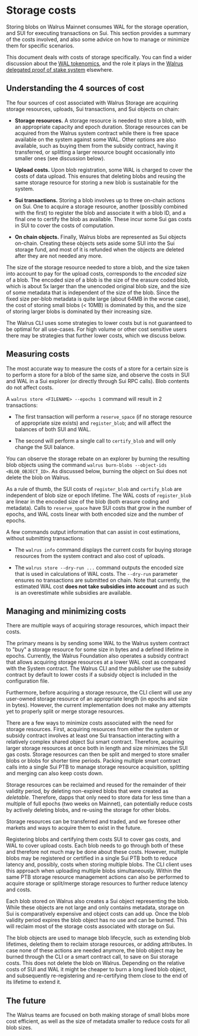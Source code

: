 # Storage costs

Storing blobs on Walrus Mainnet consumes WAL for the storage operation, and SUI for executing
transactions on Sui. This section provides a summary of the costs involved, and also some
advice on how to manage or minimize them for specific scenarios.

This document deals with costs of storage specifically. You can find a wider discussion about
the [WAL tokenomics](https://www.walrus.xyz/wal-token), and the role it plays in the
[Walrus delegated proof of stake system](../walrus.pdf) elsewhere.

## Understanding the 4 sources of cost

The four sources of cost associated with Walrus Storage are acquiring storage resources, uploads,
Sui transactions, and Sui objects on chain:

- **Storage resources.** A storage resource is needed to store a blob, with an appropriate capacity
  and epoch duration.
  Storage resources can be acquired from the Walrus system contract while there is free space
  available on the system against some WAL. Other options are also available, such as buying
  them from the subsidy contract, having it transferred, or splitting a larger resource bought
  occasionally into smaller ones (see discussion below).

- **Upload costs.** Upon blob registration, some WAL is charged to cover the costs of data upload.
  This ensures that deleting blobs and reusing the same storage resource for storing a new blob is
  sustainable for the system.

- **Sui transactions.** Storing a blob involves up to three on-chain actions on Sui.
  One to acquire a storage resource, another (possibly combined with the first) to
  register the blob and associate it with a blob ID, and a final one to certify the blob
  as available. These incur some Sui gas costs in SUI to cover the costs of
  computation.

- **On chain objects.** Finally, Walrus blobs are represented as Sui objects
  on-chain. Creating these objects sets aside some SUI into the Sui storage fund,
  and most of it is refunded when the objects are deleted after they are not needed
  any more.

The size of the storage resource needed to store a blob, and the size taken into account to pay
for the upload costs, corresponds to the *encoded size* of a
blob. The encoded size of a blob is the size of the erasure coded blob, which is about 5x larger
than the unencoded original blob size, and the size of some metadata that is independent of the
size of the blob. Since the fixed size per-blob metadata is quite large (about 64MB in the worse
case), the cost of storing small blobs (< 10MB) is dominated by this, and the size of storing
larger blobs is dominated by their increasing size.

The Walrus CLI uses some strategies to lower costs but is not guaranteed to be optimal for all
use-cases. For high volume or other cost sensitive users there may be strategies that further
lower costs, which we discuss below.

## Measuring costs

<!-- WAL-723: Update this after changes are made to cost outputs. -->

The most accurate way to measure the costs of a store for a certain size is to perform a store
for a blob of the same size, and observe the costs in SUI and WAL in a Sui explorer (or directly
through Sui RPC calls). Blob contents do not affect costs.

A `walrus store <FILENAME> --epochs 1` command will result in 2 transactions:

- The first transaction will perform a `reserve_space` (if no storage resource of
  appropriate size exists) and `register_blob`; and will affect the balances of both
  SUI and WAL.

- The second will perform a single call to `certify_blob` and will only change the SUI balance.

You can observe the storage rebate on an explorer by burning the resulting blob objects
using the command `walrus burn-blobs --object-ids <BLOB_OBJECT_ID>`. As discussed below,
burning the object on Sui does not delete the blob on Walrus.

As a rule of thumb, the SUI costs of `register_blob` and `certify_blob` are independent of
blob size or epoch lifetime. The WAL costs of `register_blob` are linear in the encoded size of
the blob (both erasure coding and metadata). Calls to `reserve_space` have SUI costs that
grow in the number of epochs, and WAL costs linear with both encoded size and the number of epochs.

A few commands output information that can assist in cost estimations, without submitting
transactions:

- The `walrus info` command displays the current costs for buying storage resources from the
  system contract and also cost of uploads.

- The `walrus store --dry-run ...` command outputs the encoded size that is used in calculations
  of WAL costs. The `--dry-run` parameter ensures no transactions are submitted on chain. Note
  that currently, the estimated WAL cost **does not take subsidies into account** and as such is
  an overestimate while subsidies are available.

## Managing and minimizing costs

There are multiple ways of acquiring storage resources, which impact their costs.

The primary means is by sending some WAL to the Walrus system contract to "buy" a storage resource
for some size in bytes and a defined lifetime in epochs. Currently, the Walrus Foundation also
operates a subsidy contract that allows acquiring storage resources at a lower WAL cost as compared
with the System contract. The Walrus CLI and the publisher use the subsidy contract by default to
lower costs if a subsidy object is included in the configuration file.

Furthermore, before acquiring a storage resource, the CLI client will use any user-owned storage
resource of an appropriate length (in epochs and size in bytes). However, the current implementation
does not make any attempts yet to properly split or merge storage resources.
<!-- TODO(WAL-363): Update this as soon as better storage management is implemented. -->

There are a few ways to minimize costs associated with the need for storage resources. First,
acquiring resources from either the system or subsidy contract involves at least one Sui
transaction interacting with a relatively complex shared object Sui smart contract. Therefore,
acquiring larger storage resources at once both in length and size minimizes the SUI gas costs.
Storage resources can then be split and merged to store smaller blobs or blobs for shorter time
periods. Packing multiple smart contract calls into a single Sui PTB to manage storage resource
acquisition, splitting and merging can also keep costs down.

Storage resources can be reclaimed and reused for the remainder of their validity period,
by deleting non-expired blobs that were created as *deletable*.
Therefore, dapps that only need to store data for less time
than a multiple of full epochs (two weeks on Mainnet), can potentially reduce costs by actively
deleting blobs, and re-using the storage for other blobs.

Storage resources can be transferred and traded, and we foresee other markets and ways to
acquire them to exist in the future.

Registering blobs and certifying them costs SUI to cover gas costs, and WAL to cover upload costs.
Each blob needs to go through both of these and therefore not much may be done about these costs.
However, multiple blobs may be registered or certified in a single Sui PTB both to reduce latency
and, possibly, costs when storing multiple blobs. The CLI client uses this approach when uploading
multiple blobs simultaneously. Within the same PTB storage resource management actions can also be
performed to acquire storage or split/merge storage resources to further reduce latency and costs.

Each blob stored on Walrus also creates a Sui object representing the blob. While these objects are
not large and only contains metadata, storage on Sui is comparatively expensive and object costs
can add up. Once the blob validity period expires the blob object has no use and can be burned.
This will reclaim most of the storage costs associated with storage on Sui.

The blob objects are used to manage blob lifecycle, such as extending blob lifetimes, deleting
them to reclaim storage resources, or adding attributes. In case none of these actions are needed
anymore, the blob object may be burned through the CLI or a smart contract call, to save on Sui
storage costs. This does not delete the blob on Walrus. Depending on the relative costs of SUI and
WAL it might be cheaper to burn a long lived blob object, and subsequently re-registering and
re-certifying them close to the end of its lifetime to extend it.

## The future

The Walrus teams are focused on both making storage of small blobs more cost efficient,
as well as the size of metadata smaller to reduce costs for all blob sizes.
